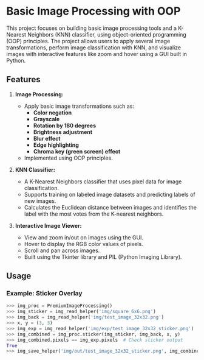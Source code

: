 # Basic Image Processing with OOP

This project focuses on building basic image processing tools and a K-Nearest Neighbors (KNN) classifier, using object-oriented programming (OOP) principles. The project allows users to apply several image transformations, perform image classification with KNN, and visualize images with interactive features like zoom and hover using a GUI built in Python.

## Features

1. **Image Processing:**
   - Apply basic image transformations such as:
     - **Color negation**
     - **Grayscale**
     - **Rotation by 180 degrees**
     - **Brightness adjustment**
     - **Blur effect**
     - **Edge highlighting**
     - **Chroma key (green screen) effect**
   - Implemented using OOP principles.

2. **KNN Classifier:**
   - A K-Nearest Neighbors classifier that uses pixel data for image classification.
   - Supports training on labeled image datasets and predicting labels of new images.
   - Calculates the Euclidean distance between images and identifies the label with the most votes from the K-nearest neighbors.

3. **Interactive Image Viewer:**
   - View and zoom in/out on images using the GUI.
   - Hover to display the RGB color values of pixels.
   - Scroll and pan across images.
   - Built using the Tkinter library and PIL (Python Imaging Library).

## Usage
### Example: Sticker Overlay
```python
>>> img_proc = PremiumImageProcessing()
>>> img_sticker = img_read_helper('img/square_6x6.png')
>>> img_back = img_read_helper('img/test_image_32x32.png')
>>> x, y = (3, 3)
>>> img_exp = img_read_helper('img/exp/test_image_32x32_sticker.png')
>>> img_combined = img_proc.sticker(img_sticker, img_back, x, y)
>>> img_combined.pixels == img_exp.pixels  # Check sticker output
True
>>> img_save_helper('img/out/test_image_32x32_sticker.png', img_combined)
